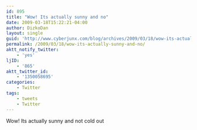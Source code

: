 ```yaml
---
id: 895
title: "Wow! Its actually sunny and no"
date: 2009-03-18T15:22:21-04:00
author: DizkoDan
layout: single
guid: 'http://www.cyberjunx.com/blog/archives/2009/03/18/wow-its-actually-sunny-and-no/'
permalink: /2009/03/18/wow-its-actually-sunny-and-no/
aktt_notify_twitter:
    - 'yes'
ljID:
    - '865'
aktt_twitter_id:
    - '1350058695'
categories:
    - Twitter
tags:
    - tweets
    - Twitter
---
```


Wow! Its actually sunny and not cold out